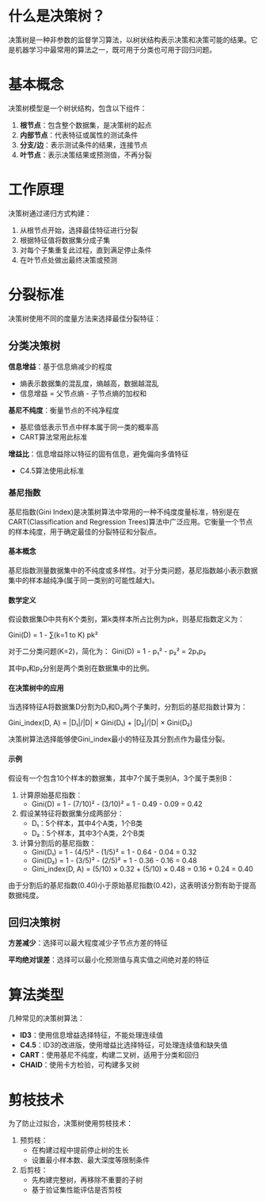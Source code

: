 # 什么是决策树？

决策树是一种非参数的监督学习算法，以树状结构表示决策和决策可能的结果。它是机器学习中最常用的算法之一，既可用于分类也可用于回归问题。

# 基本概念

决策树模型是一个树状结构，包含以下组件：

1. **根节点**：包含整个数据集，是决策树的起点
2. **内部节点**：代表特征或属性的测试条件
3. **分支/边**：表示测试条件的结果，连接节点
4. **叶节点**：表示决策结果或预测值，不再分裂

# 工作原理

决策树通过递归方式构建：

1. 从根节点开始，选择最佳特征进行分裂
2. 根据特征值将数据集分成子集
3. 对每个子集重复此过程，直到满足停止条件
4. 在叶节点处做出最终决策或预测

# 分裂标准

决策树使用不同的度量方法来选择最佳分裂特征：

## 分类决策树

**信息增益**：基于信息熵减少的程度

- 熵表示数据集的混乱度，熵越高，数据越混乱
- 信息增益 = 父节点熵 - 子节点熵的加权和

**基尼不纯度**：衡量节点的不纯净程度

- 基尼值低表示节点中样本属于同一类的概率高
- CART算法常用此标准

**增益比**：信息增益除以特征的固有信息，避免偏向多值特征

- C4.5算法使用此标准

### 基尼指数

基尼指数(Gini Index)是决策树算法中常用的一种不纯度度量标准，特别是在CART(Classification and Regression Trees)算法中广泛应用。它衡量一个节点的样本纯度，用于确定最佳的分裂特征和分裂点。

#### 基本概念

基尼指数测量数据集中的不纯度或多样性。对于分类问题，基尼指数越小表示数据集中的样本越纯净(属于同一类别的可能性越大)。

#### 数学定义

假设数据集D中共有K个类别，第k类样本所占比例为pk，则基尼指数定义为：

Gini(D) = 1 - ∑(k=1 to K) pk²

对于二分类问题(K=2)，简化为： Gini(D) = 1 - p₁² - p₂² = 2p₁p₂

其中p₁和p₂分别是两个类别在数据集中的比例。

#### 在决策树中的应用

当选择特征A将数据集D分割为D₁和D₂两个子集时，分割后的基尼指数计算为：

Gini_index(D, A) = |D₁|/|D| × Gini(D₁) + |D₂|/|D| × Gini(D₂)

决策树算法选择能够使Gini_index最小的特征及其分割点作为最佳分裂。

#### 示例

假设有一个包含10个样本的数据集，其中7个属于类别A，3个属于类别B：

1. 计算原始基尼指数：
   - Gini(D) = 1 - (7/10)² - (3/10)² = 1 - 0.49 - 0.09 = 0.42
2. 假设某特征将数据集分成两部分：
   - D₁：5个样本，其中4个A类，1个B类
   - D₂：5个样本，其中3个A类，2个B类
3. 计算分割后的基尼指数：
   - Gini(D₁) = 1 - (4/5)² - (1/5)² = 1 - 0.64 - 0.04 = 0.32
   - Gini(D₂) = 1 - (3/5)² - (2/5)² = 1 - 0.36 - 0.16 = 0.48
   - Gini_index(D, A) = (5/10) × 0.32 + (5/10) × 0.48 = 0.16 + 0.24 = 0.40

由于分割后的基尼指数(0.40)小于原始基尼指数(0.42)，这表明该分割有助于提高数据纯度。

## 回归决策树

**方差减少**：选择可以最大程度减少子节点方差的特征

**平均绝对误差**：选择可以最小化预测值与真实值之间绝对差的特征

# 算法类型

几种常见的决策树算法：

- **ID3**：使用信息增益选择特征，不能处理连续值
- **C4.5**：ID3的改进版，使用增益比选择特征，可处理连续值和缺失值
- **CART**：使用基尼不纯度，构建二叉树，适用于分类和回归
- **CHAID**：使用卡方检验，可构建多叉树

# 剪枝技术

为了防止过拟合，决策树使用剪枝技术：

1. 预剪枝：
   - 在构建过程中提前停止树的生长
   - 设置最小样本数、最大深度等限制条件
2. 后剪枝：
   - 先构建完整树，再移除不重要的子树
   - 基于验证集性能评估是否剪枝